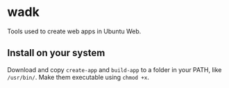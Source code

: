 # wadk
Tools used to create web apps in Ubuntu Web.

## Install on your system
Download and copy `create-app` and `build-app` to a folder in your PATH, like `/usr/bin/`. Make them executable using `chmod +x`.
